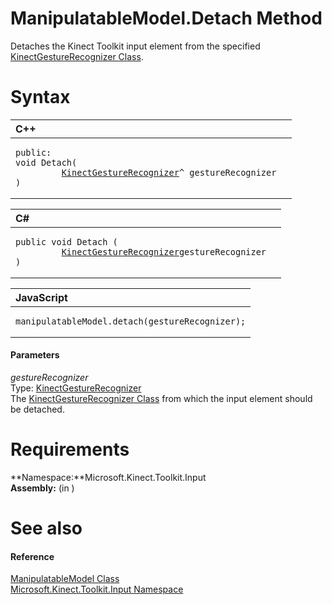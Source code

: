ManipulatableModel.Detach Method  
================================  

Detaches the Kinect Toolkit input element from the specified [KinectGestureRecognizer Class](../../../Kinect.Input/KinectGestureRecognizer.md). <span id="syntaxSection"></span>

Syntax  
======  

<table>
<colgroup>
<col width="100%" />
</colgroup>
<thead>
<tr class="header">
<th align="left">C++</th>
</tr>
</thead>
<tbody>
<tr class="odd">
<td align="left"><pre><code>public:  
void Detach(  
         <a href="../../../Kinect.Input/KinectGestureRecognizer.md">KinectGestureRecognizer</a>^ gestureRecognizer  
)</code></pre></td>
</tr>
</tbody>
</table>

<table>
<colgroup>
<col width="100%" />
</colgroup>
<thead>
<tr class="header">
<th align="left">C#</th>
</tr>
</thead>
<tbody>
<tr class="odd">
<td align="left"><pre><code>public void Detach (  
         <a href="../../../Kinect.Input/KinectGestureRecognizer.md">KinectGestureRecognizer</a>gestureRecognizer  
)</code></pre></td>
</tr>
</tbody>
</table>

<table>
<colgroup>
<col width="100%" />
</colgroup>
<thead>
<tr class="header">
<th align="left">JavaScript</th>
</tr>
</thead>
<tbody>
<tr class="odd">
<td align="left"><pre><code>manipulatableModel.detach(gestureRecognizer);</code></pre></td>
</tr>
</tbody>
</table>

<span id="ID4EK"></span>
#### Parameters  

*gestureRecognizer*    
Type: [KinectGestureRecognizer](../../../Kinect.Input/KinectGestureRecognizer.md)  
 The [KinectGestureRecognizer Class](../../../Kinect.Input/KinectGestureRecognizer.md) from which the input element should be detached.  

<span id="requirements"></span>

Requirements  
============  

**Namespace:**Microsoft.Kinect.Toolkit.Input  
**Assembly:** (in )  

<span id="ID4EEB"></span>

See also  
========  

<span id="ID4EGB"></span>
#### Reference  

[ManipulatableModel Class](../../ManipulatableModel_Class.md)  
 [Microsoft.Kinect.Toolkit.Input Namespace](../../../Kinect.Toolkit.Input.md)  



<!--Please do not edit the data in the comment block below.-->
<!--
TOCTitle : Detach Method
RLTitle : ManipulatableModel.Detach Method
KeywordK : Detach method
KeywordK : ManipulatableModel.Detach method
KeywordF : Microsoft.Kinect.Toolkit.Input.ManipulatableModel.Detach
KeywordF : ManipulatableModel.Detach
KeywordF : Detach
KeywordF : Microsoft.Kinect.Toolkit.Input.ManipulatableModel.Detach(WindowsPreview.Kinect.Input.KinectGestureRecognizer)
KeywordA : M:Microsoft.Kinect.Toolkit.Input.ManipulatableModel.Detach(WindowsPreview.Kinect.Input.KinectGestureRecognizer)
AssetID : M:Microsoft.Kinect.Toolkit.Input.ManipulatableModel.Detach(WindowsPreview.Kinect.Input.KinectGestureRecognizer)
Locale : en-us
CommunityContent : 1
APIType : Managed
APILocation : 
APIName : Microsoft.Kinect.Toolkit.Input.ManipulatableModel.Detach
TargetOS : Windows
TopicType : kbSyntax
DevLang : VB
DevLang : CSharp
DevLang : JavaScript
DevLang : C++
DocSet : K4Wv2
ProjType : K4Wv2Proj
Technology : Kinect for Windows
Product : Kinect for Windows SDK v2
productversion : 20
-->
